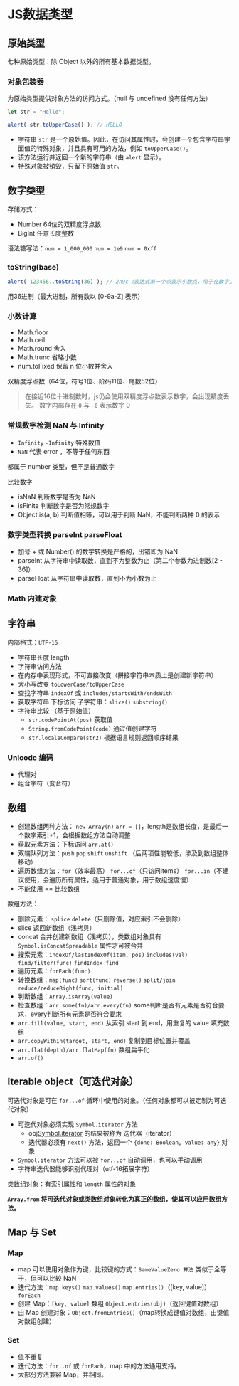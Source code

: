 # JS数据类型

## 原始类型

七种原始类型：除 Object 以外的所有基本数据类型。

### 对象包装器

为原始类型提供对象方法的访问方式。（null 与 undefined 没有任何方法）

```javascript
let str = "Hello";

alert( str.toUpperCase() ); // HELLO
```

- 字符串 `str` 是一个原始值。因此，在访问其属性时，会创建一个包含字符串字面值的特殊对象，并且具有可用的方法，例如 `toUpperCase()`。
- 该方法运行并返回一个新的字符串（由 `alert` 显示）。
- 特殊对象被销毁，只留下原始值 `str`。

## 数字类型

存储方式：

- Number 64位的双精度浮点数
- BigInt 任意长度整数

语法糖写法：`num = 1_000_000` `num = 1e9` `num = 0xff`

### toString(base)

```javascript
alert( 123456..toString(36) ); // 2n9c（表达式第一个点表示小数点，用于在数字上调用方法）
```

用36进制（最大进制，所有数以 [0-9a-Z] 表示）

### 小数计算

- Math.floor
- Math.ceil
- Math.round 舍入
- Math.trunc 省略小数
- num.toFixed 保留 n 位小数并舍入

双精度浮点数（64位，符号1位、阶码11位、尾数52位）

> 在接近16位十进制数时，js仍会使用双精度浮点数表示数字，会出现精度丢失。
  数字内部存在 `0` 与 `-0` 表示数字 0

### 常规数字检测 NaN 与 Infinity

- `Infinity` `-Infinity` 特殊数值
- `NaN` 代表 error ，不等于任何东西

都属于 number 类型，但不是普通数字

比较数字

- isNaN 判断数字是否为 NaN
- isFinite 判断数字是否为常规数字
- Object.is(a, b) 判断值相等，可以用于判断 NaN，不能判断两种 0 的表示

### 数字类型转换 parseInt parseFloat

- 加号 + 或 Number() 的数字转换是严格的，出错即为 NaN
- parseInt 从字符串中读取数，直到不为整数为止（第二个参数为进制数[2 - 36]）
- parseFloat 从字符串中读取数，直到不为小数为止

### Math 内建对象

## 字符串

内部格式：`UTF-16`

- 字符串长度 length
- 字符串访问方法
- 在内存中表现形式，不可直接改变（拼接字符串本质上是创建新字符串）
- 大小写改变 `toLowerCase/toUpperCase`
- 查找字符串 `indexOf` 或 `includes/startsWith/endsWith`
- 获取字符串 下标访问 子字符串：`slice()` `substring()`
- 字符串比较 （基于原始值）
  - `str.codePointAt(pos)` 获取值
  - `String.fromCodePoint(code)` 通过值创建字符
  - `str.localeCompare(str2)` 根据语言规则返回顺序结果

### Unicode 编码

- 代理对
- 组合字符（变音符）

## 数组

- 创建数组两种方法： `new Array(n)` `arr = []`，length是数组长度，是最后一个数字索引+1，会根据数组方法自动调整
- 获取元素方法：下标访问 `arr.at()`
- 双端队列方法：`push` `pop` `shift` `unshift` （后两项性能较低，涉及到数组整体移动）
- 遍历数组方法：`for`（效率最高） `for...of`（只访问items） `for...in`（不建议使用，会遍历所有属性，适用于普通对象，用于数组速度慢）
- 不能使用 == 比较数组

数组方法：

- 删除元素： `splice` `delete`（只删除值，对应索引不会删除）
- slice 返回新数组（浅拷贝）
- concat 合并创建新数组（浅拷贝），类数组对象具有 `Symbol.isConcatSpreadable` 属性才可被合并
- 搜索元素：`indexOf/lastIndexOf(item, pos)` `includes(val)` `find/filter(func)` `findIndex find`
- 遍历元素：`forEach(func)`
- 转换数组：`map(func)` `sort(func)` `reverse()` `split/join` `reduce/reduceRight(func, initial)`
- 判断数组：`Array.isArray(value)`
- 检查数组：`arr.some(fn)/arr.every(fn)` some判断是否有元素是否符合要求，every判断所有元素是否符合要求
- `arr.fill(value, start, end)` 从索引 start 到 end，用重复的 value 填充数组
- `arr.copyWithin(target, start, end)` 复制到目标位置并覆盖
- `arr.flat(depth)/arr.flatMap(fn)` 数组扁平化
- `arr.of()`

## Iterable object（可迭代对象）

可迭代对象是可在 `for...of` 循环中使用的对象。（任何对象都可以被定制为可迭代对象）

- 可迭代对象必须实现 `Symbol.iterator` 方法
  - obj[Symbol.iterator]() 的结果被称为 迭代器（iterator）
  - 迭代器必须有 `next()` 方法，返回一个 `{done: Boolean, value: any}` 对象
- `Symbol.iterator` 方法可以被 `for...of` 自动调用，也可以手动调用
- 字符串迭代器能够识别代理对（utf-16拓展字符）

类数组对象：有索引属性和 `length` 属性的对象

**`Array.from` 将可迭代对象或类数组对象转化为真正的数组，使其可以应用数组方法。**

## Map 与 Set

### Map

- map 可以使用对象作为键，比较键的方式：`SameValueZero 算法` 类似于全等于，但可以比较 NaN
- 迭代方法：`map.keys()` `map.values()` `map.entries()`（[key, value]）`forEach`
- 创建 Map：`[key, value]` 数组 `Object.entries(obj)`（返回键值对数组）
- 由 Map 创建对象：`Object.fromEntries()`（map转换成键值对数组，由键值对数组创建）

### Set

- 值不重复
- 迭代方法：`for..of` 或 `forEach`，map 中的方法通用支持。
- 大部分方法兼容 Map，并相同。